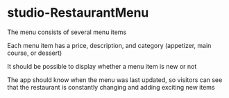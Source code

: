 # studio-RestaurantMenu
The menu consists of several menu items

Each menu item has a price, description, and category (appetizer, main course, or dessert)

It should be possible to display whether a menu item is new or not

The app should know when the menu was last updated, so visitors can see that the restaurant is constantly changing and adding exciting new items
